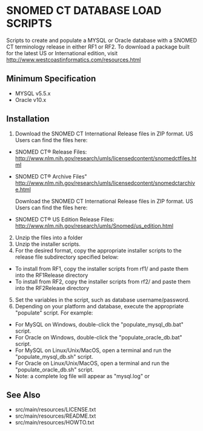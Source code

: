 SNOMED CT DATABASE LOAD SCRIPTS
===============================
Scripts to create and populate a MYSQL or Oracle database with a SNOMED CT 
terminology release in either RF1 or RF2.  To download a package built for 
the latest US or International edition, visit
http://www.westcoastinformatics.com/resources.html

Minimum Specification
---------------------
- MYSQL v5.5.x
- Oracle v10.x

Installation
------------
1.  Download the SNOMED CT International Release files 
    in ZIP format.  US Users can find the files here:
* SNOMED CT® Release Files: http://www.nlm.nih.gov/research/umls/licensedcontent/snomedctfiles.html
* SNOMED CT® Archive Files" http://www.nlm.nih.gov/research/umls/licensedcontent/snomedctarchive.html
   
    Download the SNOMED CT International Release files 
    in ZIP format.  US Users can find the files here:
* SNOMED CT® US Edition Release Files: http://www.nlm.nih.gov/research/umls/Snomed/us_edition.html
2.  Unzip the files into a folder 
3.  Unzip the installer scripts.
4.  For the desired format, copy the appropriate installer scripts 
    to the release file subdirectory specified below:
* To install from RF1, copy the installer scripts from rf1/
	  and paste them into the RF1Release directory
* To install from RF2, copy the installer scripts from rf2/
	  and paste them into the RF2Release directory
5.  Set the variables in the script, such as database username/password.
6.  Depending on your platform and database, execute the 
    appropriate "populate" script.  For example:
  * For MySQL on Windows, double-click the 
	  "populate_mysql_db.bat" script.
  * For Oracle on Windows, double-click the 
	  "populate_oracle_db.bat" script.
  * For MySQL on Linux/Unix/MacOS, open a terminal and run the 
	  "populate_mysql_db.sh" script.
  * For Oracle on Linux/Unix/MacOS, open a terminal and run the 
	  "populate_oracle_db.sh" script.
  * Note: a complete log file will appear as "mysql.log" or 

 See Also
 --------
 * src/main/resources/LICENSE.txt
 * src/main/resources/README.txt
 * src/main/resources/HOWTO.txt
   